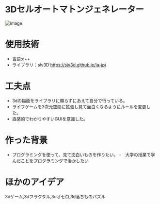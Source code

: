 # 3Dセルオートマトンジェネレーター
![image](https://user-images.githubusercontent.com/88820769/172041957-b5008466-f6c7-40d4-a728-c0d42daafed3.png)

# 使用技術
- 言語:c++
- ライブラリ：siv3D
https://siv3d.github.io/ja-jp/

# 工夫点
- 3dの描画をライブラリに頼らずにあえて自分で行っている。
- ライフゲームを3次元空間に拡張し見て面白くなるようにルールを変更した。
- 直感的でわかりやすいGUIを意識した。

# 作った背景
- プログラミングを使って、見て面白いものを作りたい。
-　大学の授業で学んだことをプログラミングで活かしたい

# ほかのアイデア
3dゲーム,3dフラクタル,3dオセロ,3d落ちものパズル




